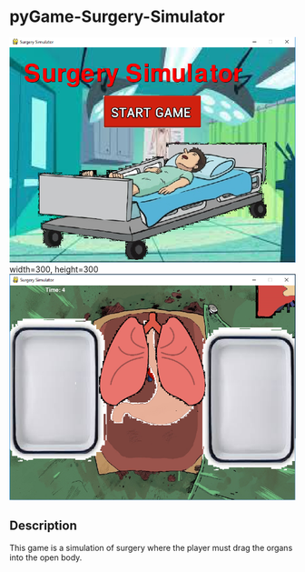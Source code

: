 # pyGame-Surgery-Simulator
<img Src="https://github.com/ahuang7101/pyGame-Surgery-Simulator/blob/master/title%20screen.PNG">width=300, height=300
<img Src="https://github.com/ahuang7101/pyGame-Surgery-Simulator/blob/master/Capture2.PNG">
<h2> Description </h2>
<p> This game is a simulation of surgery where the player must drag the organs into the open body. </p>
